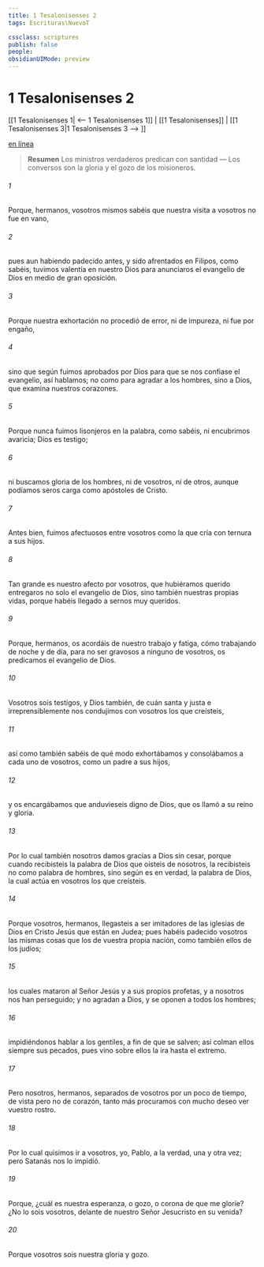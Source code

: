 ```yaml
---
title: 1 Tesalonisenses 2
tags: Escrituras\NuevoT

cssclass: scriptures
publish: false
people:
obsidianUIMode: preview
---
```


# 1 Tesalonisenses 2
[[1 Tesalonisenses 1| <-- 1 Tesalonisenses 1]] | [[1 Tesalonisenses]] | [[1 Tesalonisenses 3|1 Tesalonisenses 3 --> ]]

[en línea](https://churchofjesuschrist.org/study/scriptures/nt/1-thes/2?lang=spa)

> __Resumen__
Los ministros verdaderos predican con santidad — Los conversos son la gloria y el gozo de los misioneros.

###### 1 
Porque, hermanos, vosotros mismos sabéis que nuestra visita a vosotros no fue en vano,

###### 2 
pues aun habiendo padecido antes, y sido afrentados en Filipos, como sabéis, tuvimos valentía en nuestro Dios para anunciaros el evangelio de Dios en medio de gran oposición.

###### 3 
Porque nuestra exhortación no procedió de error, ni de impureza, ni fue por engaño,

###### 4 
sino que según fuimos aprobados por Dios para que se nos confiase el evangelio, así hablamos; no como para agradar a los hombres, sino a Dios, que examina nuestros corazones.

###### 5 
Porque nunca fuimos lisonjeros en la palabra, como sabéis, ni encubrimos avaricia; Dios es testigo;

###### 6 
ni buscamos gloria de los hombres, ni de vosotros, ni de otros, aunque podíamos seros carga como apóstoles de Cristo.

###### 7 
Antes bien, fuimos afectuosos entre vosotros como la que cría con ternura a sus hijos.

###### 8 
Tan grande es nuestro afecto por vosotros, que hubiéramos querido entregaros no solo el evangelio de Dios, sino también nuestras propias vidas, porque habéis llegado a sernos muy queridos.

###### 9 
Porque, hermanos, os acordáis de nuestro trabajo y fatiga, cómo trabajando de noche y de día, para no ser gravosos a ninguno de vosotros, os predicamos el evangelio de Dios.

###### 10 
Vosotros sois testigos, y Dios también, de cuán santa y justa e irreprensiblemente nos condujimos con vosotros los que creísteis,

###### 11 
así como también sabéis de qué modo exhortábamos y consolábamos a cada uno de vosotros, como un padre a sus hijos,

###### 12 
y os encargábamos que anduvieseis  digno de Dios, que os llamó a su reino y gloria.

###### 13 
Por lo cual también nosotros damos gracias a Dios sin cesar, porque cuando recibisteis la palabra de Dios que oísteis de nosotros, la recibisteis no como palabra de hombres, sino según es en verdad, la palabra de Dios, la cual actúa en vosotros los que creísteis.

###### 14 
Porque vosotros, hermanos, llegasteis a ser imitadores de las iglesias de Dios en Cristo Jesús que están en Judea; pues habéis padecido vosotros las mismas cosas que los de vuestra propia nación, como también ellos de los judíos;

###### 15 
los cuales mataron al Señor Jesús y a sus propios profetas, y a nosotros nos han perseguido; y no agradan a Dios, y se oponen a todos los hombres;

###### 16 
impidiéndonos hablar a los gentiles, a fin de que se salven; así colman ellos siempre  sus pecados, pues vino sobre ellos la ira hasta el extremo.

###### 17 
Pero nosotros, hermanos, separados de vosotros por un poco de tiempo, de vista pero no de corazón, tanto más procuramos con mucho deseo ver vuestro rostro.

###### 18 
Por lo cual quisimos ir a vosotros, yo, Pablo, a la verdad, una y otra vez; pero Satanás nos lo impidió.

###### 19 
Porque, ¿cuál es nuestra esperanza, o gozo, o corona de que me gloríe? ¿No lo sois vosotros, delante de nuestro Señor Jesucristo en su venida?

###### 20 
Porque vosotros sois nuestra gloria y gozo.

